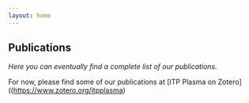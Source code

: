 ```yaml
---
layout: home
---
```


## Publications

_Here you can eventually find a complete list of our publications._

For now, please find some of our publications at [ITP Plasma on Zotero]((https://www.zotero.org/itpplasma)
